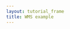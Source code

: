 ```yaml
---
layout: tutorial_frame
title: WMS example
---
```

<script type="module">
	import L, {Map, CRS, TileLayer} from 'leaflet';

	const map = new Map('map', {
		center: [0, 0],
		zoom: 1,
		crs: CRS.EPSG4326
	});

	const wmsLayer = new TileLayer.WMS('http://ows.mundialis.de/services/service?', {
		layers: 'TOPO-OSM-WMS'
	}).addTo(map);

	window.L = L; // only for debugging in the developer console
	window.map = map; // only for debugging in the developer console
</script>
